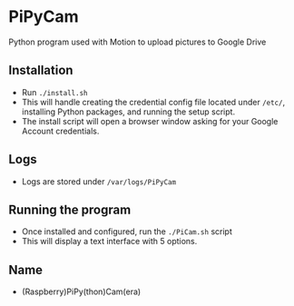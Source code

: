# PiPyCam
Python program used with Motion to upload pictures to Google Drive

## Installation
* Run `./install.sh`
* This will handle creating the credential config file located under `/etc/`, installing Python packages, and running the setup script.
* The install script will open a browser window asking for your Google Account credentials.

## Logs
* Logs are stored under `/var/logs/PiPyCam`


## Running the program
* Once installed and configured, run the `./PiCam.sh` script
* This will display a text interface with 5 options.

## Name
* (Raspberry)PiPy(thon)Cam(era)
